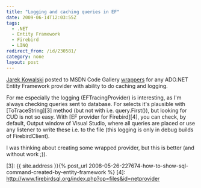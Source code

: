 ```yaml
---
title: "Logging and caching queries in EF"
date: 2009-06-14T12:03:55Z
tags:
  - .NET
  - Entity Framework
  - Firebird
  - LINQ
redirect_from: /id/230581/
category: none
layout: post
---
```

[Jarek Kowalski][1] posted to MSDN Code Gallery [wrappers][2] for any ADO.NET Entity Framework provider with ability to do caching and logging.

For me especially the logging (EFTracingProvider) is interesting, as I'm always checking queries sent to database. For selects it's plausible with [ToTraceString][3] method (but not with i.e. query.First()), but looking for CUD is not so easy. With [EF provider for Firebird][4], you can check, by default, Output window of Visual Studio, where all queries are placed or use any listener to write these i.e. to the file (this logging is only in debug builds of FirebirdClient).

I was thinking about creating some wrapped provider, but this is better (and without work ;)).

[1]: http://blogs.msdn.com/jkowalski/archive/2009/06/11/tracing-and-caching-in-entity-framework-available-on-msdn-code-gallery.aspx
[2]: http://code.msdn.com/EFProviderWrappers
[3]: {{ site.address }}{% post_url 2008-05-26-227674-how-to-show-sql-command-created-by-entity-framework %}
[4]: http://www.firebirdsql.org/index.php?op=files&id=netprovider